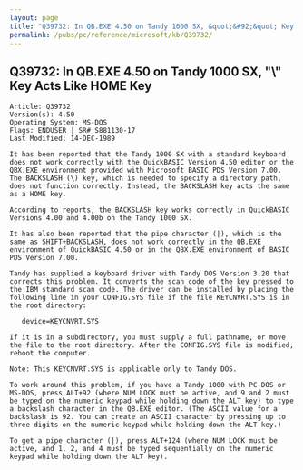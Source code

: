 ```yaml
---
layout: page
title: "Q39732: In QB.EXE 4.50 on Tandy 1000 SX, &quot;&#92;&quot; Key Acts Like HOME Key"
permalink: /pubs/pc/reference/microsoft/kb/Q39732/
---
```


## Q39732: In QB.EXE 4.50 on Tandy 1000 SX, &quot;&#92;&quot; Key Acts Like HOME Key

	Article: Q39732
	Version(s): 4.50
	Operating System: MS-DOS
	Flags: ENDUSER | SR# S881130-17
	Last Modified: 14-DEC-1989
	
	It has been reported that the Tandy 1000 SX with a standard keyboard
	does not work correctly with the QuickBASIC Version 4.50 editor or the
	QBX.EXE environment provided with Microsoft BASIC PDS Version 7.00.
	The BACKSLASH (\) key, which is needed to specify a directory path,
	does not function correctly. Instead, the BACKSLASH key acts the same
	as a HOME key.
	
	According to reports, the BACKSLASH key works correctly in QuickBASIC
	Versions 4.00 and 4.00b on the Tandy 1000 SX.
	
	It has also been reported that the pipe character (|), which is the
	same as SHIFT+BACKSLASH, does not work correctly in the QB.EXE
	environment of QuickBASIC 4.50 or in the QBX.EXE environment of BASIC
	PDS Version 7.00.
	
	Tandy has supplied a keyboard driver with Tandy DOS Version 3.20 that
	corrects this problem. It converts the scan code of the key pressed to
	the IBM standard scan code. The driver can be installed by placing the
	following line in your CONFIG.SYS file if the file KEYCNVRT.SYS is in
	the root directory:
	
	   device=KEYCNVRT.SYS
	
	If it is in a subdirectory, you must supply a full pathname, or move
	the file to the root directory. After the CONFIG.SYS file is modified,
	reboot the computer.
	
	Note: This KEYCNVRT.SYS is applicable only to Tandy DOS.
	
	To work around this problem, if you have a Tandy 1000 with PC-DOS or
	MS-DOS, press ALT+92 (where NUM LOCK must be active, and 9 and 2 must
	be typed on the numeric keypad while holding down the ALT key) to type
	a backslash character in the QB.EXE editor. (The ASCII value for a
	backslash is 92. You can create an ASCII character by pressing up to
	three digits on the numeric keypad while holding down the ALT key.)
	
	To get a pipe character (|), press ALT+124 (where NUM LOCK must be
	active, and 1, 2, and 4 must be typed sequentially on the numeric
	keypad while holding down the ALT key).
